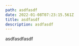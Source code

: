 ```yaml
---
path: asdfasdf
date: 2022-01-08T07:23:15.561Z
title: asdfasdf
description: asdfasdf
---
```

asdfasdfasdf
